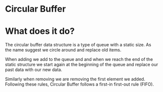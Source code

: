 # Circular Buffer

[](https://upload.wikimedia.org/wikipedia/commons/f/fd/Circular_Buffer_Animation.gif)

# What does it do?

The circular buffer data structure is a type of queue with a static size. As the name suggest we circle around and replace old items.

When adding we add to the queue and and when we reach the end of the static structure we start again at the beginning of the queue and replace our past data with our new data.

Similarly when removing we are removing the first element we added. Following these rules, Circular Buffer follows a first-in first-out rule (FIFO).
